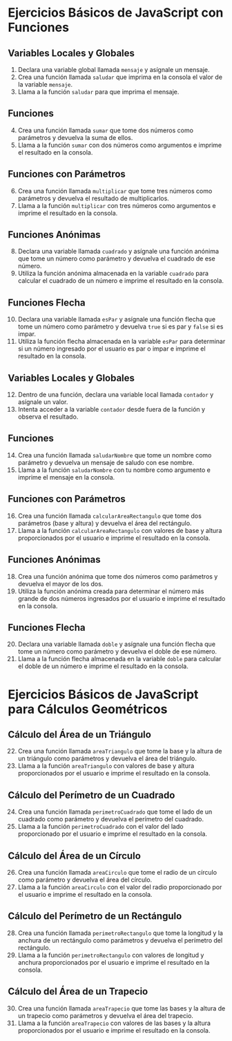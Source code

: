 # Ejercicios Básicos de JavaScript con Funciones

## Variables Locales y Globales

1. Declara una variable global llamada `mensaje` y asígnale un mensaje.
2. Crea una función llamada `saludar` que imprima en la consola el valor de la variable `mensaje`.
3. Llama a la función `saludar` para que imprima el mensaje.

## Funciones

4. Crea una función llamada `sumar` que tome dos números como parámetros y devuelva la suma de ellos.
5. Llama a la función `sumar` con dos números como argumentos e imprime el resultado en la consola.

## Funciones con Parámetros

6. Crea una función llamada `multiplicar` que tome tres números como parámetros y devuelva el resultado de multiplicarlos.
7. Llama a la función `multiplicar` con tres números como argumentos e imprime el resultado en la consola.

## Funciones Anónimas

8. Declara una variable llamada `cuadrado` y asígnale una función anónima que tome un número como parámetro y devuelva el cuadrado de ese número.
9. Utiliza la función anónima almacenada en la variable `cuadrado` para calcular el cuadrado de un número e imprime el resultado en la consola.

## Funciones Flecha

10. Declara una variable llamada `esPar` y asígnale una función flecha que tome un número como parámetro y devuelva `true` si es par y `false` si es impar.
11. Utiliza la función flecha almacenada en la variable `esPar` para determinar si un número ingresado por el usuario es par o impar e imprime el resultado en la consola.

## Variables Locales y Globales

12. Dentro de una función, declara una variable local llamada `contador` y asígnale un valor.
13. Intenta acceder a la variable `contador` desde fuera de la función y observa el resultado.

## Funciones

14. Crea una función llamada `saludarNombre` que tome un nombre como parámetro y devuelva un mensaje de saludo con ese nombre.
15. Llama a la función `saludarNombre` con tu nombre como argumento e imprime el mensaje en la consola.

## Funciones con Parámetros

16. Crea una función llamada `calcularAreaRectangulo` que tome dos parámetros (base y altura) y devuelva el área del rectángulo.
17. Llama a la función `calcularAreaRectangulo` con valores de base y altura proporcionados por el usuario e imprime el resultado en la consola.

## Funciones Anónimas

18. Crea una función anónima que tome dos números como parámetros y devuelva el mayor de los dos.
19. Utiliza la función anónima creada para determinar el número más grande de dos números ingresados por el usuario e imprime el resultado en la consola.

## Funciones Flecha

20. Declara una variable llamada `doble` y asígnale una función flecha que tome un número como parámetro y devuelva el doble de ese número.
21. Llama a la función flecha almacenada en la variable `doble` para calcular el doble de un número e imprime el resultado en la consola.

# Ejercicios Básicos de JavaScript para Cálculos Geométricos

## Cálculo del Área de un Triángulo

22. Crea una función llamada `areaTriangulo` que tome la base y la altura de un triángulo como parámetros y devuelva el área del triángulo.
23. Llama a la función `areaTriangulo` con valores de base y altura proporcionados por el usuario e imprime el resultado en la consola.

## Cálculo del Perímetro de un Cuadrado

24. Crea una función llamada `perimetroCuadrado` que tome el lado de un cuadrado como parámetro y devuelva el perímetro del cuadrado.
25. Llama a la función `perimetroCuadrado` con el valor del lado proporcionado por el usuario e imprime el resultado en la consola.

## Cálculo del Área de un Círculo

26. Crea una función llamada `areaCirculo` que tome el radio de un círculo como parámetro y devuelva el área del círculo.
27. Llama a la función `areaCirculo` con el valor del radio proporcionado por el usuario e imprime el resultado en la consola.

## Cálculo del Perímetro de un Rectángulo

28. Crea una función llamada `perimetroRectangulo` que tome la longitud y la anchura de un rectángulo como parámetros y devuelva el perímetro del rectángulo.
29. Llama a la función `perimetroRectangulo` con valores de longitud y anchura proporcionados por el usuario e imprime el resultado en la consola.

## Cálculo del Área de un Trapecio

30. Crea una función llamada `areaTrapecio` que tome las bases y la altura de un trapecio como parámetros y devuelva el área del trapecio.
31. Llama a la función `areaTrapecio` con valores de las bases y la altura proporcionados por el usuario e imprime el resultado en la consola.

